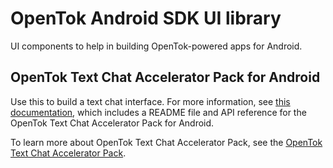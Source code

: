 # OpenTok Android SDK UI library

UI components to help in building OpenTok-powered apps for Android.


## OpenTok Text Chat Accelerator Pack for Android ##

Use this to build a text chat interface. For more information, see [this 
documentation](https://github.com/opentok/textchat-acc-pack/tree/master/android), which includes a README file and API reference for
the OpenTok Text Chat Accelerator Pack for Android.

To learn more about OpenTok Text Chat Accelerator Pack, see the [OpenTok Text Chat Accelerator Pack](https://github.com/opentok/textchat-acc-pack).
